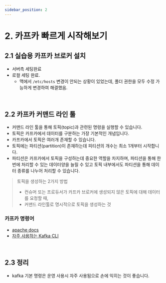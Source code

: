 ```yaml
---
sidebar_position: 2
---
```


# 2. 카프카 빠르게 시작해보기

## 2.1 실습용 카프카 브로커 설치

- 서버측 세팅완료
- 로컬 세팅 완료.
  - 맥에서 `/etc/hosts` 변경이 안되는 상황이 있었는데, 폴더 권한을 모두 수정 가능하게 변경하여 해결했음.

<br/>

## 2.2 카프카 커맨드 라인 툴

- 커맨드 라인 툴을 통해 토픽(topic)과 관련된 명령을 실행할 수 있습니다.
- 토픽은 카프카에서 데이터를 구분하는 가장 기본적인 개념입니다.
- 카프카에서 토픽은 여러개 존재할 수 있습니다.
- 토픽에는 파티션(partition)이 존재하는데 피티션의 개수는 최소 1개부터 시작합니다.
- 파티션은 카프카에서 토픽을 구성하는데 중요한 역할을 차지하며, 파티션을 통해 한 번에 처리할 수 있는 데이터양을 늘릴 수 있고 토픽 내부에서도 파티션을 통해 데이터 종류를 나누어 처리할 수 있습니다.

> 토픽을 생성하는 2가지 방법
>
> - 컨슈머 또는 프로듀서가 카프카 브로커에 생성되지 않은 토픽에 대해 데이터를 요청할 때,
> - 커맨드 라인툴로 명시적으로 토픽을 생성하는 것

### 카프카 명령어

- [apache docs](https://kafka.apache.org/quickstart)
- [자주 사용하는 Kafka CLI](https://akageun.github.io/2020/05/07/kafka-cli.html)

<br/>

## 2.3 정리

- kafka 기본 명령은 운영 사용시 자주 사용됨으로 손에 익히는 것이 좋습니다.